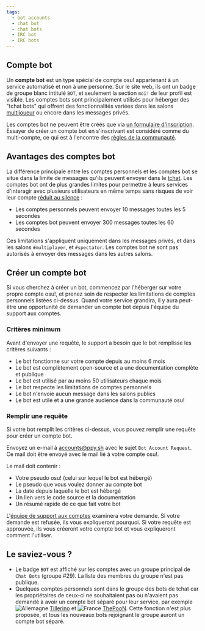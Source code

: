 ```yaml
---
tags:
  - bot accounts
  - chat bot
  - chat bots
  - IRC bot
  - IRC bots
---
```


## Compte bot  

Un **compte bot** est un type spécial de compte osu! appartenant à un service automatisé et non à une personne. Sur le site web, ils ont un badge de groupe blanc intitulé `BOT`, et seulement la section `moi!` de leur profil est visible. Les comptes bots sont principalement utilisés pour héberger des "tchat bots" qui offrent des fonctionnalités variées dans les salons [multijoueur](/wiki/Multi) ou encore dans les messages privés.

Les comptes bot ne peuvent être créés que via [un formulaire d'inscription](#créer-un-compte-bot). Essayer de créer un compte bot en s'inscrivant est considéré comme du multi-compte, ce qui est à l'encontre des [règles de la communauté](/wiki/Rules#règles-de-communauté).

## Avantages des comptes bot  

La différence principale entre les comptes personnels et les comptes bot se situe dans la limite de messages qu'ils peuvent envoyer dans le [tchat](/wiki/Chat_Console). Les comptes bot ont de plus grandes limites pour permettre à leurs services d'interagir avec plusieurs utilisateurs en même temps sans risques de voir leur compte [réduit au silence](/wiki/Glossary#silence) :

- Les comptes personnels peuvent envoyer 10 messages toutes les 5 secondes
- Les comptes bot peuvent envoyer 300 messages toutes les 60 secondes

Ces limitations s'appliquent uniquement dans les messages privés, et dans les salons `#multiplayer`, et `#spectator`. Les comptes bot ne sont pas autorisés à envoyer des messages dans les autres salons.

## Créer un compte bot

Si vous cherchez à créer un bot, commencez par l'héberger sur votre propre compte osu!, et prenez soin de respecter les limitations de comptes personnels listées ci-dessus. Quand votre service grandira, il y aura peut-être une opportunité de demander un compte bot depuis l'équipe du support aux comptes.

### Critères minimum

Avant d'envoyer une requête, le support a besoin que le bot remplisse les critères suivants :

- Le bot fonctionne sur votre compte depuis au moins 6 mois
- Le bot est complètement open-source et a une documentation complète et publique
- Le bot est utilisé par au moins 50 utilisateurs chaque mois
- Le bot respecte les limitations de comptes personnels
- Le bot n'envoie aucun message dans les salons publics
- Le bot est utile et a une grande audience dans la communauté osu!

### Remplir une requête

Si votre bot remplit les critères ci-dessus, vous pouvez remplir une requête pour créer un compte bot.

Envoyez un e-mail à [accounts@ppy.sh](mailto:accounts@ppy.sh) avec le sujet `Bot Account Request`. Ce mail doit être envoyé avec le mail lié à votre compte osu!.

Le mail doit contenir :

- Votre pseudo osu! (celui sur lequel le bot est hébergé)
- Le pseudo que vous voulez donner au compte bot
- La date depuis laquelle le bot est hébergé
- Un lien vers le code source et la documentation
- Un résumé rapide de ce que fait votre bot

L'[équipe de support aux comptes](/wiki/People/The_Team/Account_support_team) examinera votre demande. Si votre demande est refusée, ils vous expliqueront pourquoi. Si votre requête est approuvée, ils vous créeront votre compte bot et vous expliqueront comment l'utiliser.

<!-- TODO: history section would be nice, talking about LogBot, BanchoBot, the phpbb crawler accounts, the first user-run bots, Quality Assurance Team, osu!team, ... -->

## Le saviez-vous ?

- Le badge `BOT` est affiché sur les comptes avec un groupe principal de `Chat Bots` (groupe #29). La liste des membres du groupe n'est pas publique.
- Quelques comptes personnels sont dans le groupe des bots de tchat car les propriétaires de ceux-ci ne souhaitaient pas ou n'avaient pas demandé à avoir un compte bot séparé pour leur service, par exemple ![][flag_DE] [Tillerino](https://osu.ppy.sh/users/2070907) et ![][flag_FR] [ThePooN](https://osu.ppy.sh/users/718454). Cette fonction n'est plus proposée, et tous les nouveaux bots rejoignant le groupe auront un compte bot séparé.

[flag_DE]: /wiki/shared/flag/DE.gif "Allemagne"
[flag_FR]: /wiki/shared/flag/FR.gif "France"
